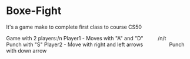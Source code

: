 # Boxe-Fight
It's a game make to complete first class to course CS50

Game with 2 players:/n
Player1 - Moves with "A" and "D"
         /n/t        Punch with "S"
Player2 - Move with right and left arrows
                 Punch with down arrow
